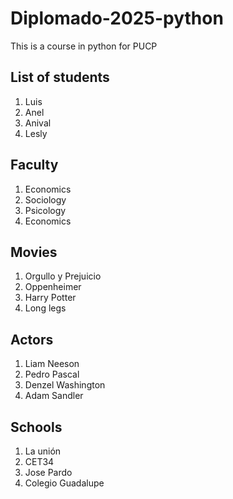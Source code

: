 # Diplomado-2025-python
This is a course in python for PUCP

## List of students
1. Luis
2. Anel
3. Anival
4. Lesly

## Faculty
1. Economics
2. Sociology
3. Psicology
4. Economics

## Movies
1. Orgullo y Prejuicio
2. Oppenheimer
3. Harry Potter
4. Long legs

## Actors
1. Liam Neeson
2. Pedro Pascal
3. Denzel Washington
4. Adam Sandler

## Schools
1. La unión
2. CET34
3. Jose Pardo
4. Colegio Guadalupe